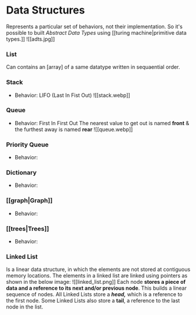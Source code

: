 # Data Structures

Represents a particular set of behaviors, not their implementation.
So it's possible to built $Abstract\ Data\ Types$ using [[turing machine|primitive data types.]]
![[adts.jpg]]

### List
Can contains an [array] of a same datatype written in sequaential order.

### Stack
- Behavior: LIFO (Last In Fist Out)
![[stack.webp]]

### Queue
- Behavior: First In First Out
The nearest value to get out is named **front** & the furthest away is named **rear**
![[queue.webp]]
### Priority Queue
- Behavior: 

### Dictionary
- Behavior: 

### [[graph|Graph]]
- Behavior: 

### [[trees|Trees]]
- Behavior: 

### Linked List
Is a linear data structure, in which the elements are not stored at contiguous memory locations. The elements in a linked list are linked using pointers as shown in the below image:
![[linked_list.png]]
Each node **stores a piece of data and a reference to its next and/or previous node**. This builds a linear sequence of nodes. All Linked Lists store a **_head,_** which is a reference to the first node. Some Linked Lists also store a **tail**, a reference to the last node in the list.
